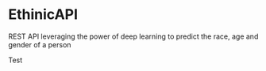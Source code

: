 # EthinicAPI
REST API leveraging the power of deep learning to predict the race, age and gender of a person

Test